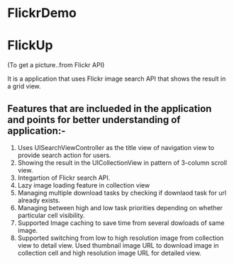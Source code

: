 # FlickrDemo

# FlickUp 
(To get a picture..from Flickr API)

It is a application that uses Flickr image search API that shows the result in  a grid view.

## Features that are inclueded in the application and points for better understanding of application:-

1. Uses UISearchViewController as the title view of navigation view to provide search action for users.
2. Showing the result in the UICollectionView in pattern of 3-column scroll view.
3. Integartion of Flickr search API.
4. Lazy image loading feature in collection view
5. Managing multiple download tasks by checking if downlaod task for url already exists.
6. Managing between high and low task priorities depending on whether particular cell visibility.
7. Supported Image caching to save time from several dowloads of same image.
8. Supported switching from low to high resolution image from collection view to detail view. Used thumbnail image URL to download image in collection cell and high resolution image URL for detailed view.
